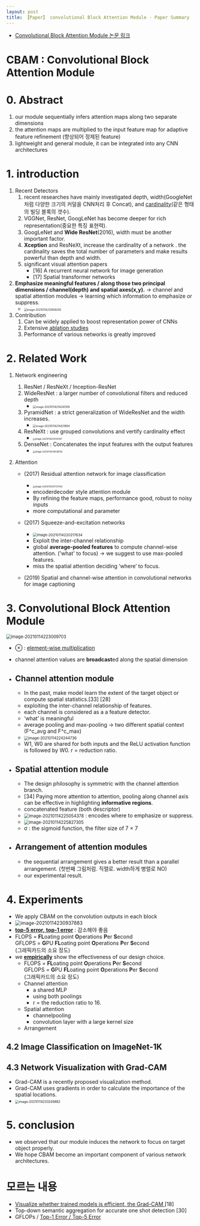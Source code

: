 ```yaml
---
layout: post
title: 【Paper】 convolutional Block Attention Module - Paper Summary
---
```


- [Convolutional Block Attention Module 논문 링크](https://openaccess.thecvf.com/content_ECCV_2018/papers/Sanghyun_Woo_Convolutional_Block_Attention_ECCV_2018_paper.pdf)



# CBAM : Convolutional Block Attention Module

# 0. Abstract

1.  our module sequentially infers attention maps along two separate dimensions
2.   the attention maps are multiplied to the input feature map for adaptive feature refinement (향상되어 정제된 feature)
3.   lightweight and general module, it can be integrated into any CNN architectures



# 1. introduction

1. Recent Detectors
   1. recent researches  have mainly investigated depth, width(GoogleNet처럼 다양한 크기의 커덜을 CNN처리 후 Concat), and [cardinality](https://everyday-deeplearning.tistory.com/entry/%EC%B4%88-%EA%B0%84%EB%8B%A8-%EB%85%BC%EB%AC%B8%EB%A6%AC%EB%B7%B0ResNext)(같은 형태의 빌딩 블록의 갯수).
   2. VGGNet, ResNet, GoogLeNet has become deeper for rich representation(중요한 특징 표현력).
   3. GoogLeNet  and **Wide ResNet**(2016), width must be another important factor.
   4. **Xception** and ResNeXt, increase the cardinality of a network . the cardinality saves the total number of parameters and make results powerful than depth and width.
   5. significant visual attention papers 
      - \[16\] A recurrent neural network for image generation
      - \[17\] Spatial transformer networks
2. **Emphasize meaningful features / along those two principal dimensions / channel(depth) and spatial axes(x,y).** -> channel and spatial attention modules ->  learning which information to emphasize or suppress.
   - <img src="https://github.com/junha1125/Imgaes_For_GitBlog/blob/master/Typora/image-20210114212858200.png?raw=tru" alt="image-20210114212858200" style="zoom:50%;" />
3. Contribution
   1. Can be widely applied to boost representation power of CNNs
   2. Extensive [ablation studies](https://cumulu-s.tistory.com/8)
   3. Performance of various networks is greatly improved



# 2. Related Work

1. Network engineering

   1. ResNet / ResNeXt / Inception-ResNet 
   2. WideResNet :  a larger number of convolutional filters and reduced depth
      - <img src="https://github.com/junha1125/Imgaes_For_GitBlog/blob/master/Typora/image-20210114214240109.png?raw=tru" alt="image-20210114214240109" style="zoom: 50%;" />
   3. PyramidNet : a strict generalization of WideResNet and the width increases.
      - <img src="https://github.com/junha1125/Imgaes_For_GitBlog/blob/master/Typora/image-20210114214431894.png?raw=tru" alt="image-20210114214431894" style="zoom:50%;" />
   4. ResNeXt : use grouped convolutions and vertify cardinality effect
      - <img src="https://github.com/junha1125/Imgaes_For_GitBlog/blob/master/Typora/image-20210114214135397.png?raw=tru" alt="image-20210114214135397" style="zoom:40%;" />
   5. DenseNet :  Concatenates the input features with the output features 
      - <img src="https://github.com/junha1125/Imgaes_For_GitBlog/blob/master/Typora/image-20210114214036592.png?raw=tru" alt="image-20210114214036592" style="zoom:40%;" />

2. Attention

   - (2017) Residual attention network for image classification
     - <img src="https://github.com/junha1125/Imgaes_For_GitBlog/blob/master/Typora/image-20210114215737540.png?raw=tru" alt="image-20210114215737540" style="zoom: 40%;" />
     - encoderdecoder style attention module
     - By refining the feature maps, performance good, robust to noisy inputs
     - more computational and parameter 

   - (2017) Squeeze-and-excitation networks
     - <img src="https://github.com/junha1125/Imgaes_For_GitBlog/blob/master/Typora/image-20210114220217634.png?raw=tru" alt="image-20210114220217634" style="zoom:67%;" />
     - Exploit the inter-channel relationship
     - global **average-pooled features** to compute channel-wise attention. ('what' to focus) -> we suggest to use max-pooled features. 
     -  miss the spatial attention deciding ‘where’ to focus.
   - (2019)  Spatial and channel-wise attention in convolutional networks for image captioning



# 3. Convolutional Block Attention Module

<img src="https://github.com/junha1125/Imgaes_For_GitBlog/blob/master/Typora/image-20210114223009703.png?raw=tru" alt="image-20210114223009703" style="zoom:80%;" />

- ⊗ : [element-wise multiplication](https://m.blog.naver.com/PostView.nhn?blogId=cjh226&logNo=221356199190&proxyReferer=https:%2F%2Fwww.google.com%2F) 
- channel attention values are **broadcast**ed along the spatial dimension

- ## **Channel attention module**

  - In the past, make model learn the extent of the target object  or compute spatial statistics.\[33\] \[28\]
  -  exploiting the inter-channel relationship of features.
  -  each channel is considered as a a feature detector.
  - ‘what’ is meaningful 
  - average pooling and max-pooling -> two different spatial context (F^c_avg and F^c_max)
  - <img src="https://github.com/junha1125/Imgaes_For_GitBlog/blob/master/Typora/image-20210114224244736.png?raw=tru" alt="image-20210114224244736" style="zoom:70%;" />
  - W1, W0  are shared for both inputs and the ReLU activation function is followed by W0. r =  reduction ratio.

- ## **Spatial attention module**

  -  The design philosophy is symmetric with the channel attention branch.
  - \[34\] Paying more attention to attention, pooling along channel axis can be effective in highlighting **informative regions**. 
  - concatenated feature (both descriptor) 
  - <img src="https://github.com/junha1125/Imgaes_For_GitBlog/blob/master/Typora/image-20210114225054378.png?raw=tru" alt="image-20210114225054378" style="zoom:80%;" /> : encodes where to emphasize or suppress.
  - <img src="https://github.com/junha1125/Imgaes_For_GitBlog/blob/master/Typora/image-20210114225827305.png?raw=tru" alt="image-20210114225827305" style="zoom: 80%;" />
  -  σ : the sigmoid function,  the filter size of 7 × 7

- ## **Arrangement of attention modules**

  - the sequential arrangement gives a better result than a parallel arrangement. (첫번째 그림처럼. 직렬로. width하게 병렬로 NO)
  - our experimental result.



# 4. Experiments

- We apply CBAM on the convolution outputs in each block
- <img src="https://github.com/junha1125/Imgaes_For_GitBlog/blob/master/Typora/image-20210114230937883.png?raw=tru" alt="image-20210114230937883" style="zoom:90%;" />
- [**top-5 error,** **top-1 error**](https://bskyvision.com/422) : 감소해야 좋음
- FLOPS = **FL**oating point **O**perations **P**er **S**econd   
  GFLOPS = **G**PU **FL**oating point **O**perations **P**er **S**econd  
  (그래픽카드의 소요 정도)
- we [**empirically**](https://en.dict.naver.com/#/search?query=empirically) show the effectiveness of our design choice.
  - FLOPS = **FL**oating point **O**perations **P**er **S**econd   
    GFLOPS = **G**PU **FL**oating point **O**perations **P**er **S**econd  
    (그래픽카드의 소요 정도)
  - Channel attention 
    - a shared MLP
    - using both poolings
    - r = the reduction ratio to 16.
  - Spatial attention
    -  channelpooling
    - convolution layer with a large kernel size
  - Arrangement



## 4.2 Image Classification on ImageNet-1K

## 4.3 Network Visualization with Grad-CAM

- Grad-CAM is a recently proposed visualization method.
- Grad-CAM uses gradients in order to calculate the importance of the spatial locations.
- <img src="https://github.com/junha1125/Imgaes_For_GitBlog/blob/master/Typora/image-20210114233249882.png?raw=tru" alt="image-20210114233249882" style="zoom:60%;" />



# 5. conclusion

- we observed that our module induces the network to focus on target object properly.
- We hope CBAM become an important component of various network architectures.



# 모르는 내용

- [Visualize whether trained models is efficient, the Grad-CAM ](https://arxiv.org/abs/1610.02391) \[18\]
- Top-down semantic aggregation for accurate one shot detection \[30\]
- GFLOPs / [Top-1 Error / Top-5 Error](https://bskyvision.com/422)



























